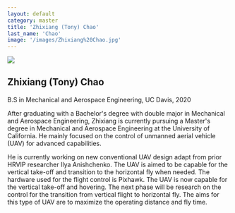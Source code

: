 ```yaml
---
layout: default
category: master
title: 'Zhixiang (Tony) Chao'
last_name: 'Chao'
image: '/images/Zhixiang%20Chao.jpg'
---
```


<img src="{{ page.image }}">

<h2 class="team-title">Zhixiang (Tony) Chao</h2>
<h4 class="team-position"></h4>

<p>B.S in Mechanical and Aerospace Engineering, UC Davis, 2020</p>

<p>After graduating with a Bachelor's degree with double major in Mechanical and Aerospace Engineering, Zhixiang is currently pursuing a Master's degree in Mechanical and Aerospace Engineering at the University of California. He mainly focused on the control of unmanned
aerial vehicle (UAV) for advanced capabilities.</p>
<p>He is currently working on new conventional UAV design adapt from prior HRVIP researcher Ilya Anishchenko. The UAV is aimed to be capable for the vertical take-off and transition to the horizontal fly when needed. The hardware used for the flight control is Pixhawk. The UAV is now capable for the vertical take-off and hovering. The next phase will be research on the control for the transition from vertical flight to horizontal fly. The aims for this type of UAV are to maximize the operating distance and fly time.</p>
<ul class="team-member-other-info"></ul>
